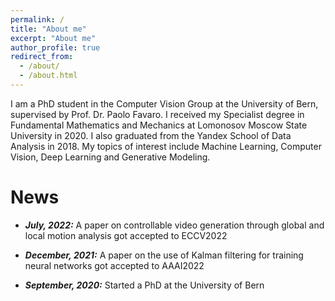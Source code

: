 ```yaml
---
permalink: /
title: "About me"
excerpt: "About me"
author_profile: true
redirect_from: 
  - /about/
  - /about.html
---
```


I am a PhD student in the Computer Vision Group at the University of Bern, supervised by Prof. Dr. Paolo Favaro. I received my Specialist degree in Fundamental Mathematics and Mechanics at Lomonosov Moscow State University in 2020. I also graduated from the Yandex School of Data Analysis in 2018. My topics of interest include Machine Learning, Computer Vision, Deep Learning and Generative Modeling.

News
======

* ***July, 2022:*** A paper on controllable video generation through global and local motion analysis got accepted to ECCV2022

* ***December, 2021:*** A paper on the use of Kalman filtering for training neural networks got accepted to AAAI2022

* ***September, 2020:*** Started a PhD at the University of Bern
